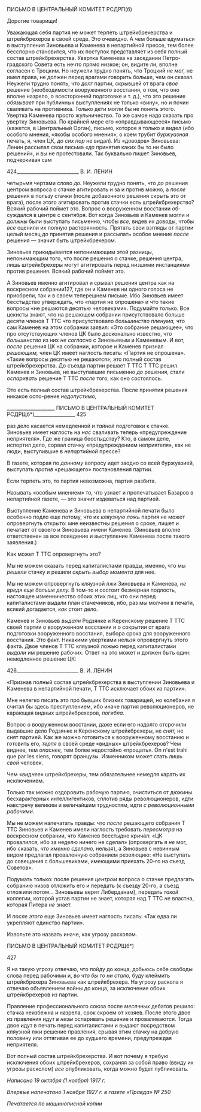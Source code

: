 ПИСЬМО В ЦЕНТРАЛЬНЫЙ КОМИТЕТ РСДРП(б)

Дорогие товарищи!

Уважающая себя партия не может терпеть штрейкбрехерства и штрейкбрехеров в своей среде. Это очевидно. А чем больше вдуматься в выступления Зиновьева и Каме­нева в непартийной прессе, тем более бесспорно становится, что их поступок представ­ляет из себя полный состав штрейкбрехерства. Увертка Каменева на заседании Петро­градского Совета есть нечто прямо низкое; он, видите ли, вполне согласен с Троцким. Но неужели трудно понять, что Троцкий _не мог,_ не имел права, не должен перед врага­ми говорить больше, чем он сказал. Неужели трудно понять, что _долг_ партии, скрывшей от врага _свое_ решение (необходимости вооруженного восстания, о том, что оно вполне назрело, о всесторонней подготовке и т. д.), что это решение _обязывает_ при публичных выступлениях не только «вину», но и почин сваливать на противника. Только дети мог­ли бы не понять этого. Увертка Каменева просто жульничество. То же самое надо ска­зать про увертку Зиновьева. По крайней мере его «оправдывающееся» письмо (кажется, в Центральный Орган), письмо, которое я только и видел (ибо особого мнения, «якобы особого мнения», о коем трубит _буржуазная_ печать, я, член ЦК, _до сих пор_ не видал). Из «доводов» Зиновьева: Ленин рассылал свои письма _«до_ принятия каких бы то ни было решений», и вы не протестовали. Так буквально пишет Зиновьев, подчеркивая сам

  

424__________________________ В. И. ЛЕНИН

четырьмя чертами слово _до._ Неужели трудно понять, что _до_ решения центром вопроса о стачке агитировать и за и против можно, а _после_ решения в пользу стачки (после до­бавочного решения скрыть это от врага), после этого агитировать против стачки есть штрейкбрехерство? Всякий рабочий поймет это. Вопрос о вооруженном восстании об­суждался в центре с сентября. Вот когда Зиновьев и Каменев могли и _должны_ были выступать письменно, чтобы _все,_ видев их доводы, чтобы _все_ оценили их полную рас­терянность. Прятать свои взгляды от партии целый месяц _до_ принятия решения и рас­сылать особое мнение _после_ решения — значит быть штрейкбрехером.

Зиновьев прикидывается непонимающим этой разницы, непонимающим того, что после решения о стачке, решения центра, лишь штрейкбрехеры могут агитировать пе­ред низшими инстанциями против решения. Всякий рабочий поймет это.

А Зиновьев именно агитировал и срывал решения центра как на воскресном собра­нии127, где он и Каменев ни одного голоса не приобрели, так и в своем теперешнем письме. Ибо Зиновьев имеет бесстыдство утверждать, что «партия не опрошена» и что такие вопросы «не решаются десятью человеками». Подумайте только. Все цекисты знают, что на решающем собрании присутствовало больше десяти членов Τ TTC что при­сутствовало _большинство пленума,_ что сам Каменев на этом собрании заявил: «Это со­брание решающее», что про отсутствующих членов ЦК было досконально известно, что _большинство_ из них _не согласно_ с Зиновьевым и Каменевым. И вот, _после_ решения ЦК на собрании, которое и Каменев признал _решающим,_ член ЦК имеет наглость пи­сать: «Партия не опрошена». «Такие вопросы десятью не решаются»; это полный со­став штрейкбрехерства. До съезда партии решает Τ TTC T TTC решил. Каменев и Зиновьев, не выступавшие письменно _до_ решения, стали _оспаривать_ решение Τ TTC _после_ того, как оно состоялось.

Это есть полный состав штрейкбрехерства. После принятия решения никакое оспо-рение _недопустимо,_

  

____________________ ПИСЬМО В ЦЕНТРАЛЬНЫЙ КОМИТЕТ РСДРЩб*)_________________ 425

раз дело касается немедленной и _тайной_ подготовки к стачке. Зиновьев имеет наглость на _нас_ сваливать теперь «предупреждение неприятеля». Где же граница бесстыдству? Кто, в самом деле, испортил дело, сорвал стачку «предупреждением неприятеля», как не люди, выступившие в _непартийной_ прессе?

В газете, которая по _данному_ вопросу идет заодно со всей буржуазией, выступать _против_ «решающего» постановления партии.

Если терпеть это, то партия невозможна, партия разбита.

Называть «особым мнением» то, что узнает и пропечатывает Базаров в непартийной газете, — это значит издеваться над партией.

Выступление Каменева и Зиновьева в непартийной печати было особенно подло еще потому, что их _кляузную ложь_ партия не может опровергнуть открыто: мне неизвестны решения о сроке, пишет и печатает от своего и Зиновьева имени Каменев. (Зиновьев вполне ответственен за все поведение и выступление Каменева после такого заявле­ния.)

Как может Τ TTC опровергнуть это?

Мы не можем сказать перед капиталистами правды, именно, что мы _решили_ стачку и решили _скрыть выбор момента_ для нее.

Мы не можем опровергнуть кляузной лжи Зиновьева и Каменева, _не вредя еще_ _больше делу._ В том-то и состоит безмерная подлость, настоящее изменничество обоих этих лиц, что они перед капиталистами выдали план стачечников, ибо, раз мы молчим в печати, всякий догадается, _как_ стоит дело.

Каменев и Зиновьев _выдали_ Родзянке и Керенскому решение Τ TTC своей партии о вооруженном восстании и о сокрытии от врага подготовки вооруженного восстания, выбора срока для вооруженного восстания. Это факт. Никакими увертками нельзя оп­ровергнуть этого факта. Двое членов Τ TTC кляузной ложью перед капиталистами _выдали_ им решение рабочих. Ответ на это может и должен быть один: немедленное решение ЦК:

  

426__________________________ В. И. ЛЕНИН

«Признав полный состав штрейкбрехерства в выступлении Зиновьева и Каменева в непартийной печати, Τ TTC исключает обоих из партии».

Мне нелегко писать это про бывших близких товарищей, но колебания я считал бы здесь преступлением, ибо иначе партия революционеров, не карающая видных штрейк­брехеров, _погибла._

Вопрос о вооруженном восстании, даже если его надолго отсрочили выдавшие дело Родзянке и Керенскому штрейкбрехеры, не _снят,_ не снят партией. Как же можно гото­виться к вооруженному восстанию и готовить его, _терпя_ в своей среде «видных» штрейкбрехеров? Чем виднее, тем _опаснее,_ тем более недостойно «прощать». On n'est trahi que par les siens, говорят французы. Изменником может стать лишь _свой_ человек.

Чем _«виднее»_ штрейкбрехеры, тем обязательнее немедля карать их исключением.

Только так можно оздоровить рабочую партию, очиститься от дюжины бесхарактер­ных интеллигентиков, сплотив ряды революционеров, идти навстречу великим и вели­чайшим трудностям, идти _с революционными рабочими._

Мы не можем напечатать правды: что _после_ решающего собрания Τ TTC Зиновьев и Каменев имели наглость требовать _пересмотра_ на воскресном собрании, что Каменев бесстыдно кричал: «ЦК провалился, ибо за неделю ничего не сделал» (опровергать я _не_ мог, ибо сказать, _что именно сделано,_ нельзя), а Зиновьев с невинным видом предлагал проваленную собранием резолюцию: «Не выступать до совещания с большевиками, имеющими приехать 20-го на съезд Советов».

Подумать только: после решения _центром_ вопроса о стачке предлагать собранию низов отложить его и передать (к съезду 20-го, а съезд отложили потом... Зиновьевы верят Либерданам), передать _такой_ коллегии, которой устав партии не знает, которая над Τ TTC _не_ властна, которая Питера _не_ знает.

И _после этого_ еще Зиновьев имеет наглость писать: «Так едва ли укрепляют единст­во партии».

Извольте это назвать иначе, как угрозу расколом.

  

ПИСЬМО В ЦЕНТРАЛЬНЫЙ КОМИТЕТ РСДРЩб*)

  

427

  

Я на такую угрозу отвечаю, что пойду до конца, добьюсь себе свободы слова перед рабочими и, _во что бы то ни стало,_ буду клеймить штрейкбрехера Зиновьева как штрейкбрехера. На угрозу раскола я отвечаю объявлением войны до конца, за исклю­чение обоих штрейкбрехеров из партии.

Правление профессионального союза после _месячных_ дебатов решило: стачка неиз­бежна и назрела, срок скроем от хозяев. После этого двое из правления идут _в низы_ ос­паривать решение и проваливаются. Тогда двое идут в печать перед капиталистами и выдают посредством кляузной лжи решение правления, срывая этим стачку на добрую половину или оттягивая ее до худшего времени, предупреждая неприятеля.

Вот полный состав штрейкбрехерства. И вот почему я требую исключения обоих штрейкбрехеров, сохраняя за собой право (ввиду их угрозы расколом) _все_ опублико­вать, когда можно будет публиковать.

  

_Написано 19 октября (1 ноября) 1917 г._

_Впервые напечатано 1 ноября 1927 г. в газете «Правда» № 250_

  

_Печатается по машинописной_ _копии_